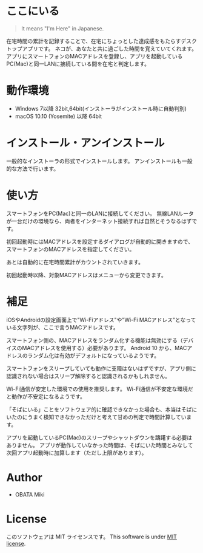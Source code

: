 # ここにいる
> It means "I'm Here" in Japanese.

在宅時間の累計を記録することで、在宅にちょっとした達成感をもたらすデスクトップアプリです。
ネコが、あなたと共に過ごした時間を覚えていてくれます。
アプリにスマートフォンのMACアドレスを登録し、アプリを起動しているPC(Mac)と同一LANに接続している間を在宅と判定します。

# 動作環境

* Windows 7以降 32bit,64bit(インストーラがインストール時に自動判別)
* macOS 10.10 (Yosemite) 以降 64bit

# インストール・アンインストール

一般的なインストーラの形式でインストールします。
アンインストールも一般的な方法で行います。

# 使い方

スマートフォンをPC(Mac)と同一のLANに接続してください。
無線LANルータが一台だけの環境なら、両者をインターネット接続すれば自然とそうなるはずです。

初回起動時にはMACアドレスを設定するダイアログが自動的に開きますので、スマートフォンのMACアドレスを指定してください。

あとは自動的に在宅時間累計がカウントされていきます。

初回起動時以降、対象MACアドレスはメニューから変更できます。

# 補足

iOSやAndroidの設定画面上で"Wi-Fiアドレス"や"Wi-Fi MACアドレス"となっている文字列が、ここで言うMACアドレスです。

スマートフォン側の、MACアドレスをランダム化する機能は無効にする（デバイスのMACアドレスを使用する）必要があります。
Android 10 から、MACアドレスのランダム化は有効がデフォルトになっているようです。

スマートフォンをスリープしていても動作に支障はないはずですが、アプリ側に認識されない場合はスリープ解除すると認識されるかもしれません。

Wi-Fi通信が安定した環境での使用を推奨します。
Wi-Fi通信が不安定な環境だと動作が不安定になるようです。

「そばにいる」ことをソフトウェア的に確認できなかった場合も、本当はそばにいたのにうまく検知できなかっただけと考えて甘めの判定で時間計算しています。

アプリを起動しているPC(Mac)のスリープやシャットダウンを躊躇する必要はありません。
アプリが動作していなかった時間は、そばにいた時間とみなして次回アプリ起動時に加算します（ただし上限があります）。

# Author

* OBATA Miki

# License

このソフトウェアは MIT ライセンスです。
This software is under [MIT license](https://en.wikipedia.org/wiki/MIT_License).
